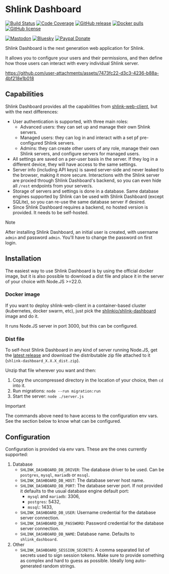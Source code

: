 # Shlink Dashboard

[![Build Status](https://img.shields.io/github/actions/workflow/status/shlinkio/shlink-dashboard/ci.yml?branch=develop&logo=github&style=flat-square)](https://github.com/shlinkio/shlink-dashboard/actions/workflows/ci.yml?query=workflow%3A%22Continuous+integration%22)
[![Code Coverage](https://img.shields.io/codecov/c/gh/shlinkio/shlink-dashboard/develop?style=flat-square)](https://app.codecov.io/gh/shlinkio/shlink-dashboard)
[![GitHub release](https://img.shields.io/github/release/shlinkio/shlink-dashboard.svg?style=flat-square)](https://github.com/shlinkio/shlink-dashboard/releases/latest)
[![Docker pulls](https://img.shields.io/docker/pulls/shlinkio/shlink-dashboard.svg?logo=docker&style=flat-square)](https://hub.docker.com/r/shlinkio/shlink-dashboard/)
[![GitHub license](https://img.shields.io/github/license/shlinkio/shlink-dashboard.svg?style=flat-square)](https://github.com/shlinkio/shlink-dashboard/blob/main/LICENSE)

[![Mastodon](https://img.shields.io/mastodon/follow/109329425426175098?color=%236364ff&domain=https%3A%2F%2Ffosstodon.org&label=follow&logo=mastodon&logoColor=white&style=flat-square)](https://fosstodon.org/@shlinkio)
[![Bluesky](https://img.shields.io/badge/follow-shlinkio-0285FF.svg?style=flat-square&logo=bluesky&logoColor=white)](https://bsky.app/profile/shlink.io)
[![Paypal Donate](https://img.shields.io/badge/Donate-paypal-blue.svg?style=flat-square&logo=paypal&colorA=cccccc)](https://slnk.to/donate)

Shlink Dashboard is the next generation web application for Shlink.

It allows you to configure your users and their permissions, and then define how those users can interact with every individual Shlink server.

https://github.com/user-attachments/assets/7473fc22-d3c3-4236-b88a-4bf218e1b018

## Capabilities

Shlink Dashboard provides all the capabilities from [shlink-web-client](https://github.com/shlinkio/shlink-web-client?tab=readme-ov-file#shlink-web-client), but with the next differences:

- User authentication is supported, with three main roles:
  - Advanced users: they can set up and manage their own Shlink servers.
  - Managed users: they can log in and interact with a set pf pre-configured Shlink servers.
  - Admins: they can create other users of any role, manage their own Shlink servers, and configure servers for managed users.
- All settings are saved on a per-user basis in the server. If they log in a different device, they will have access to the same settings.
- Server info (including API keys) is saved server-side and never leaked to the browser, making it more secure. Interactions with the Shlink server are proxied through Shlink Dashboard's backend, so you can even hide all `/rest` endpoints from your server/s.
- Storage of servers and settings is done in a database. Same database engines supported by Shlink can be used with Shlink Dashboard (except SQLite), so you can re-use the same database server if desired.
- Since Shlink Dashboard requires a backend, no hosted version is provided. It needs to be self-hosted.

> [!NOTE]
> After installing Shlink Dashboard, an initial user is created, with username `admin` and password `admin`. You'll have to change the password on first login.

## Installation

The easiest way to use Shlink Dashboard is by using the official docker image, but it is also possible to download a dist file and place it in the server of your choice with Node.JS >=22.0.

### Docker image

If you want to deploy shlink-web-client in a container-based cluster (kubernetes, docker swarm, etc), just pick the [shlinkio/shlink-dashboard](https://hub.docker.com/r/shlinkio/shlink-dashboard/) image and do it.

It runs Node.JS server in port 3000, but this can be configured.

### Dist file

To self-host Shlink Dashboard in any kind of server running Node.JS, get the [latest release](https://github.com/shlinkio/shlink-dashboard/releases/latest) and download the distributable zip file attached to it (`shlink-dashboard_X.X.X_dist.zip`).

Unzip that file wherever you want and then:

1. Copy the uncompressed directory in the location of your choice, then `cd` into it.
2. Run migrations: `node --run migration:run`
3. Start the server: `node ./server.js`

> [!IMPORTANT]
> The commands above need to have access to the configuration env vars. See the section below to know what can be configured.

## Configuration

Configuration is provided via env vars. These are the ones currently supported:

1. Database
    - `SHLINK_DASHBOARD_DB_DRIVER`: The database driver to be used. Can be `postgres`, `mysql`, `mariadb` or `mssql`.
    - `SHLINK_DASHBOARD_DB_HOST`: The database server host name.
    - `SHLINK_DASHBOARD_DB_PORT`: The database server port. If not provided it defaults to the usual database engine default port:
        - `mysql` and `mariadb`: 3306,
        - `postgres`: 5432,
        - `mssql`: 1433,
    - `SHLINK_DASHBOARD_DB_USER`: Username credential for the database server connection.
    - `SHLINK_DASHBOARD_DB_PASSWORD`: Password credential for the database server connection.
    - `SHLINK_DASHBOARD_DB_NAME`: Database name. Defaults to `shlink_dashboard`.
2. Other
    - `SHLINK_DASHBOARD_SESSION_SECRETS`: A comma separated list of secrets used to sign session tokens. Make sure to provide something as complex and hard to guess as possible. Ideally long auto-generated random strings.

